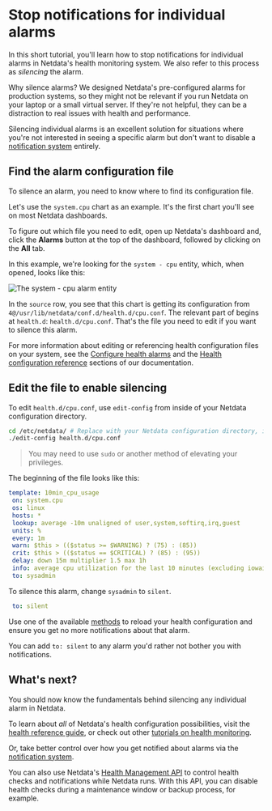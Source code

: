 <!--
title: "Stop notifications for individual alarms"
sidebar_label: "Stop notifications for individual alarms"
custom_edit_url: https://github.com/netdata/netdata/edit/master/docs/guides/monitor/stop-notifications-alarms.md
learn_status: "Published"
learn_topic_type: "Tasks"
learn_rel_path: "Guides/Monitor"
-->

# Stop notifications for individual alarms

In this short tutorial, you'll learn how to stop notifications for individual alarms in Netdata's health
monitoring system. We also refer to this process as _silencing_ the alarm.

Why silence alarms? We designed Netdata's pre-configured alarms  for production systems, so they might not be 
relevant if you run Netdata on your laptop or a small virtual server. If they're not helpful, they can be a distraction
to real issues with health and performance.

Silencing individual alarms is an excellent solution for situations where you're not interested in seeing a specific
alarm but don't want to disable a [notification system](https://github.com/netdata/netdata/blob/master/health/notifications/README.md) entirely. 

## Find the alarm configuration file

To silence an alarm, you need to know where to find its configuration file.

Let's use the `system.cpu` chart as an example. It's the first chart you'll see on most Netdata dashboards.

To figure out which file you need to edit, open up Netdata's dashboard and, click the **Alarms** button at the top
of the dashboard, followed by clicking on the **All** tab.

In this example, we're looking for the `system - cpu` entity, which, when opened, looks like this:

![The system - cpu alarm
entity](https://user-images.githubusercontent.com/1153921/67034648-ebb4cc80-f0cc-11e9-9d49-1023629924f5.png)

In the `source` row, you see that this chart is getting its configuration from
`4@/usr/lib/netdata/conf.d/health.d/cpu.conf`. The relevant part of begins at `health.d`: `health.d/cpu.conf`. That's
the file you need to edit if you want to silence this alarm.

For more information about editing or referencing health configuration files on your system, see the [Configure health alarms](https://github.com/netdata/netdata/blob/master/docs/monitor/configure-alarms.md#edit-health-configuration-files) and the [Health configuration reference](https://github.com/netdata/netdata/blob/master/health/REFERENCE.md) sections of our documentation.

## Edit the file to enable silencing

To edit `health.d/cpu.conf`, use `edit-config` from inside of your Netdata configuration directory.

```bash
cd /etc/netdata/ # Replace with your Netdata configuration directory, if not /etc/netdata/
./edit-config health.d/cpu.conf
```

> You may need to use `sudo` or another method of elevating your privileges.

The beginning of the file looks like this:

```yaml
template: 10min_cpu_usage
 on: system.cpu
 os: linux
 hosts: *
 lookup: average -10m unaligned of user,system,softirq,irq,guest
 units: %
 every: 1m
 warn: $this > (($status >= $WARNING) ? (75) : (85))
 crit: $this > (($status == $CRITICAL) ? (85) : (95))
 delay: down 15m multiplier 1.5 max 1h
 info: average cpu utilization for the last 10 minutes (excluding iowait, nice and steal)
 to: sysadmin
```

To silence this alarm, change `sysadmin` to `silent`.

```yaml
 to: silent
```

Use one of the available [methods](https://github.com/netdata/netdata/blob/master/docs/configure/start-stop-restart.md#reload-health-configuration) to reload your health configuration and ensure you get no more notifications about that alarm.

You can add `to: silent` to any alarm you'd rather not bother you with notifications.

## What's next?

You should now know the fundamentals behind silencing any individual alarm in Netdata.

To learn about _all_ of Netdata's health configuration possibilities, visit the [health reference
guide](https://github.com/netdata/netdata/blob/master/health/REFERENCE.md), or check out other [tutorials on health monitoring](https://github.com/netdata/netdata/blob/master/health/README.md#guides).

Or, take better control over how you get notified about alarms via the [notification
system](https://github.com/netdata/netdata/blob/master/health/notifications/README.md).

You can also use Netdata's [Health Management API](https://github.com/netdata/netdata/blob/master/web/api/health/README.md#health-management-api) to control health
checks and notifications while Netdata runs. With this API, you can disable health checks during a maintenance window or
backup process, for example.


